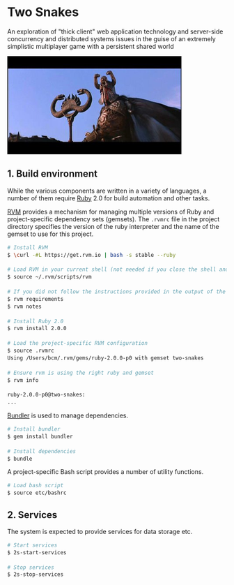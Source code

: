 # Two Snakes

An exploration of "thick client" web application technology and server-side concurrency and distributed systems issues in the guise of an extremely simplistic multiplayer game with a persistent shared world

![Thulsa Doom](./thulsa-doom.jpg)

## 1. Build environment

While the various components are written in a variety of languages, a number of them require [Ruby](http://ruby-lang.org/) 2.0 for build automation and other tasks.

[RVM](https://rvm.io/) provides a mechanism for managing multiple versions of Ruby and project-specific dependency sets (gemsets). The `.rvmrc` file in the project directory specifies the version of the ruby interpreter and the name of the gemset to use for this project.

```sh
# Install RVM
$ \curl -#L https://get.rvm.io | bash -s stable --ruby

# Load RVM in your current shell (not needed if you close the shell and open a new one)
$ source ~/.rvm/scripts/rvm

# If you did not follow the instructions provided in the output of the installation script, run these commands and do what they say
$ rvm requirements
$ rvm notes

# Install Ruby 2.0
$ rvm install 2.0.0

# Load the project-specific RVM configuration
$ source .rvmrc 
Using /Users/bcm/.rvm/gems/ruby-2.0.0-p0 with gemset two-snakes

# Ensure rvm is using the right ruby and gemset
$ rvm info

ruby-2.0.0-p0@two-snakes:
...
```

[Bundler](http://gembundler.com/) is used to manage dependencies. 

```sh
# Install bundler
$ gem install bundler

# Install dependencies
$ bundle
```

A project-specific Bash script provides a number of utility functions.

```sh
# Load bash script
$ source etc/bashrc
```

## 2. Services

The system is expected to provide services for data storage etc.

```sh
# Start services
$ 2s-start-services

# Stop services
$ 2s-stop-services
```
